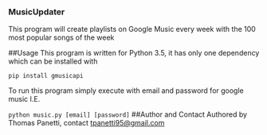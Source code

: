 ### MusicUpdater
This program will create playlists on Google Music every week with the 100 most popular songs of the week

##Usage
This program is written for Python 3.5, it has only one dependency which can be installed with 

``
pip install gmusicapi
``

To run this program simply execute with email and password for google music
I.E.

``
python music.py [email] [password]
``
##Author and Contact
Authored by Thomas Panetti, contact tpanetti95@gmail.com
